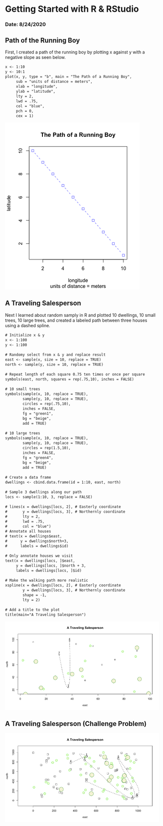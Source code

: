 # Getting Started with R & RStudio

### Date: 8/24/2020

## Path of the Running Boy
First, I created a path of the running boy by plotting x against y with a negative slope as seen below. 

```
x <- 1:10
y <- 10:1
plot(x, y, type = "b", main = "The Path of a Running Boy", 
     sub = "units of distance = meters", 
     xlab = "longitude", 
     ylab = "latitude",
     lty = 2,
     lwd = .75,
     col = "blue",
     pch = 0,
     cex = 1)
```

![Path of the Running Boy](ThePathOfTheRunningBoy.png)

## A Traveling Salesperson
Next I learned about random samply in R and plotted 10 dwellings, 10 small trees, 10 large trees, and created a labeled path between three houses using a dashed spline.

```
# Initialize x & y
x <- 1:100
y <- 1:100

# Randomy select from x & y and replace result
east <- sample(x, size = 10, replace = TRUE)
north <- sample(y, size = 10, replace = TRUE)

# Repeat length of each square 0.75 ten times or once per square
symbols(east, north, squares = rep(.75,10), inches = FALSE)

# 10 small trees
symbols(sample(x, 10, replace = TRUE), 
        sample(y, 10, replace = TRUE), 
        circles = rep(.75,10), 
        inches = FALSE,
        fg = "green1",
        bg = "beige",
        add = TRUE)

# 10 large trees
symbols(sample(x, 10, replace = TRUE), 
        sample(y, 10, replace = TRUE), 
        circles = rep(1.5,10), 
        inches = FALSE,
        fg = "green4",
        bg = "beige",
        add = TRUE)

# Create a data frame
dwellings <- cbind.data.frame(id = 1:10, east, north)

# Sample 3 dwellings along our path
locs <- sample(1:10, 3, replace = FALSE)

# lines(x = dwellings[locs, 2], # Easterly coordinate
#       y = dwellings[locs, 3], # Northernly coordinate
#       lty = 2,
#       lwd = .75,
#       col = "blue")
# Annotate all houses
# text(x = dwellings$east,
#      y = dwellings$north+3,
#      labels = dwellings$id)

# Only annotate houses we visit
text(x = dwellings[locs, ]$east, 
     y = dwellings[locs, ]$north + 3,
     labels = dwellings[locs, ]$id)

# Make the walking path more realistic
xspline(x = dwellings[locs, 2], # Easterly coordinate
        y = dwellings[locs, 3], # Northernly coordinate
        shape = -1,
        lty = 2)

# Add a title to the plot
title(main="A Traveling Salesperson")
```

![A Traveling Salesperson (Original)](ATravelingSalespersonOriginal.png)

## A Traveling Salesperson (Challenge Problem)

![A Traveling Salesperson (Challenge)](ATravelingSalespersonChallenge.png)
